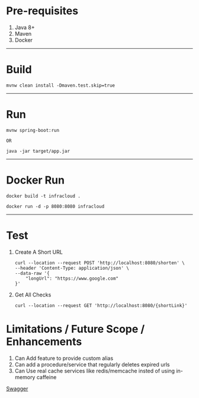 # Pre-requisites
1. Java 8+
2. Maven
3. Docker

---

# Build

```shell
mvnw clean install -Dmaven.test.skip=true
```

---

# Run

```shell
mvnw spring-boot:run

OR 

java -jar target/app.jar
```

---

# Docker Run
```shell
docker build -t infracloud .

docker run -d -p 8080:8080 infracloud
```

---

# Test
1. Create A Short URL
    ```shell
    curl --location --request POST 'http://localhost:8080/shorten' \
    --header 'Content-Type: application/json' \
    --data-raw '{
        "longUrl": "https://www.google.com"
    }'
    ```

1. Get All Checks 
    ```shell
    curl --location --request GET 'http://localhost:8080/{shortLink}'
    ```


# Limitations / Future Scope / Enhancements

1. Can Add feature to provide custom alias
1. Can add a procedure/service that regularly deletes expired urls
1. Can Use real cache services like redis/memcache insted of using in-memory caffeine


[Swagger](http://localhost:8080/swagger-ui.html)

